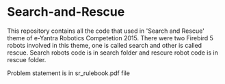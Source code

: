 # Search-and-Rescue

This repository contains all the code that used in 'Search and Rescue' theme of e-Yantra Robotics Competetion 2015.
There were two Firebird 5 robots involved in this theme, one is called search and other is called rescue. Search robots code is in search folder and rescure robot code is in rescue folder.

Problem statement is in sr_rulebook.pdf file
